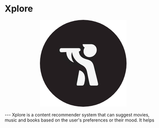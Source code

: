 # Xplore
<p align="center">
    <img src="https://github.com/tauseef09/Xplore-Content-Exploration-Assistant-/blob/master/logo/logo.png">
</p>
---
Xplore is a content recommender system that can suggest movies, music and books based on the user's preferences or their mood. It helps
